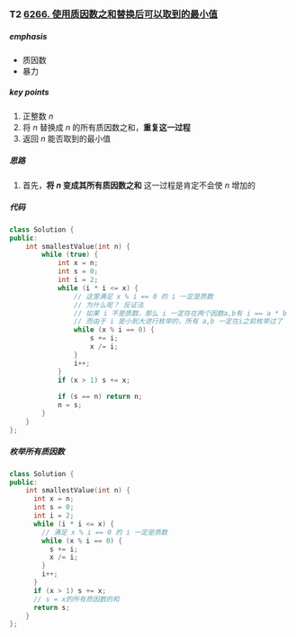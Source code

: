 ### T2 [6266. 使用质因数之和替换后可以取到的最小值](https://leetcode.cn/problems/smallest-value-after-replacing-with-sum-of-prime-factors/)

##### emphasis

* 质因数
* 暴力

##### key points

1. 正整数 $n$
2. 将 $n$ 替换成 $n$ 的所有质因数之和，**重复这一过程**
3. 返回 $n$ 能否取到的最小值

##### 思路

1. 首先，**将 $n$ 变成其所有质因数之和** 这一过程是肯定不会使 $n$ 增加的

##### 代码

```cpp
class Solution {
public:
    int smallestValue(int n) {
        while (true) {
            int x = n;
            int s = 0;
            int i = 2;
            while (i * i <= x) {
                // 这里满足 x % i == 0 的 i 一定是质数
                // 为什么呢？ 反证法
                // 如果 i 不是质数，那么 i 一定存在两个因数a,b有 i == a * b
                // 而由于 i 是小到大进行枚举的，所有 a,b 一定在i之前枚举过了
                while (x % i == 0) {
                    s += i;
                    x /= i;
                }
                i++;
            }
            if (x > 1) s += x;
            
            if (s == n) return n;
            n = s;
        }
    }
};
```

##### 枚举所有质因数

```cpp
class Solution {
public:
    int smallestValue(int n) {   
      int x = n;
      int s = 0;
      int i = 2;
      while (i * i <= x) {
        // 满足 x % i == 0 的 i 一定是质数
        while (x % i == 0) {
          s += i;
          x /= i;
        }
        i++;
      }
      if (x > 1) s += x;
      // s = x的所有质因数的和
      return s;
    }
};
```

